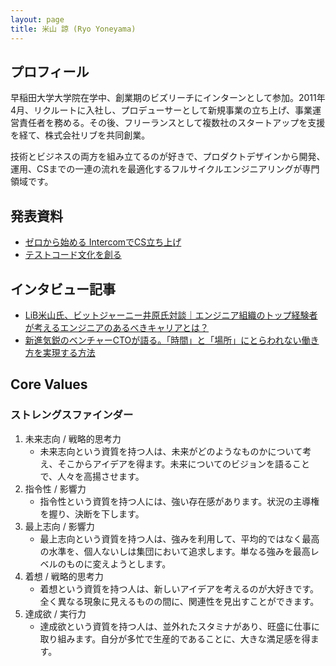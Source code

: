 ```yaml
---
layout: page
title: 米山 諒 (Ryo Yoneyama)
---
```


## プロフィール

早稲田大学大学院在学中、創業期のビズリーチにインターンとして参加。2011年4月、リクルートに入社し、プロデューサーとして新規事業の立ち上げ、事業運営責任者を務める。その後、フリーランスとして複数社のスタートアップを支援を経て、株式会社リブを共同創業。

技術とビジネスの両方を組み立てるのが好きで、プロダクトデザインから開発、運用、CSまでの一連の流れを最適化するフルサイクルエンジニアリングが専門領域です。


## 発表資料

- [ゼロから始める IntercomでCS立ち上げ](https://speakerdeck.com/yulii/zerokarashi-meru-intercomdecsli-tishang-ge)
- [テストコード文化を創る](https://speakerdeck.com/yulii/tesutokodowen-hua-wochuang-ru)


## インタビュー記事

- [LiB米山氏、ビットジャーニー井原氏対談｜エンジニア組織のトップ経験者が考えるエンジニアのあるべきキャリアとは？](https://tech-clips.com/feature/255)
- [新進気鋭のベンチャーCTOが語る。「時間」と「場所」にとらわれない働き方を実現する方法](https://tech-camp.in/note/interviews/6895/)

## Core Values

### ストレングスファインダー

1. 未来志向 / 戦略的思考力
    - 未来志向という資質を持つ人は、未来がどのようなものかについて考え、そこからアイデアを得ます。未来についてのビジョンを語ることで、人々を高揚させます。
2. 指令性 / 影響力
    - 指令性という資質を持つ人には、強い存在感があります。状況の主導権を握り、決断を下します。
3. 最上志向 / 影響力
    - 最上志向という資質を持つ人は、強みを利用して、平均的ではなく最高の水準を、個人ないしは集団において追求します。単なる強みを最高レベルのものに変えようとします。
4. 着想 / 戦略的思考力
    - 着想という資質を持つ人は、新しいアイデアを考えるのが大好きです。全く異なる現象に見えるものの間に、関連性を見出すことができます。
5. 達成欲 / 実行力
    - 達成欲という資質を持つ人は、並外れたスタミナがあり、旺盛に仕事に取り組みます。自分が多忙で生産的であることに、大きな満足感を得ます。
